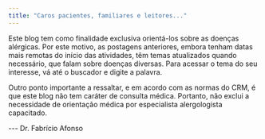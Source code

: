 ```yaml
---
title: "Caros pacientes, familiares e leitores..."
---
```


Este blog tem como finalidade exclusiva orientá-los sobre as doenças alérgicas. Por este motivo, as postagens anteriores, embora tenham datas mais remotas do início das atividades, têm temas atualizados quando necessário, que falam sobre doenças diversas. Para acessar o tema do seu interesse, vá até o buscador e digite a palavra.

Outro ponto importante a ressaltar, e em acordo com as normas do CRM, é que este blog não tem caráter de consulta médica. Portanto, não exclui a necessidade de orientação médica por especialista alergologista capacitado.

--- Dr. Fabrício Afonso
